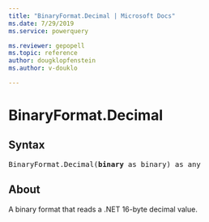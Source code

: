 ```yaml
---
title: "BinaryFormat.Decimal | Microsoft Docs"
ms.date: 7/29/2019
ms.service: powerquery

ms.reviewer: gepopell
ms.topic: reference
author: dougklopfenstein
ms.author: v-douklo

---
```

# BinaryFormat.Decimal

## Syntax

<pre>
BinaryFormat.Decimal(<b>binary</b> as binary) as any 
</pre> 
  
## About  
A binary format that reads a .NET 16-byte decimal value.
